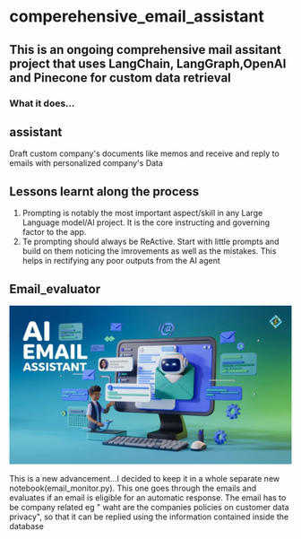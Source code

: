# comperehensive_email_assistant

## This is an ongoing comprehensive mail assitant project that uses LangChain, LangGraph,OpenAI and Pinecone for custom data retrieval

### What it does...
## assistant
Draft custom company's documents like memos and receive and reply to emails with personalized company's Data

## Lessons learnt along the process

1. Prompting is notably the most important aspect/skill in any Large Language model/AI project. It is the core instructing and governing factor to the app.
2. Te prompting should always be ReActive. Start with little prompts and build on them noticing the imrovements as well as the mistakes. This helps in rectifying any poor outputs from the AI agent


## Email_evaluator
![My image](https://github.com/mwangikelvin201/comperehensive_email_assistant/blob/c47d06349ca6193449b75595a86682717fe0001d/AI-Email-Assistant-2.png)

This is a new advancement...I decided to keep it in a whole separate new notebook(email_monitor.py). This one goes through the emails and  evaluates if an email is eligible for an automatic response. The email has to be company related eg " waht are the companies policies on customer data privacy", so that it can be replied using the information contained inside the database

